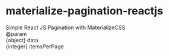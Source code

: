 # materialize-pagination-reactjs
Simple React JS Pagination with MaterializeCSS <br/>
@param <br/>
{object} data<br/>
{integer} itemsPerPage<br/>

